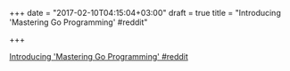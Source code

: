 +++
date = "2017-02-10T04:15:04+03:00"
draft = true
title = "Introducing 'Mastering Go Programming'  #reddit"

+++

<p><a href="https://t.co/a6mtxnJD2W">Introducing 'Mastering Go Programming'  #reddit</a></p>
